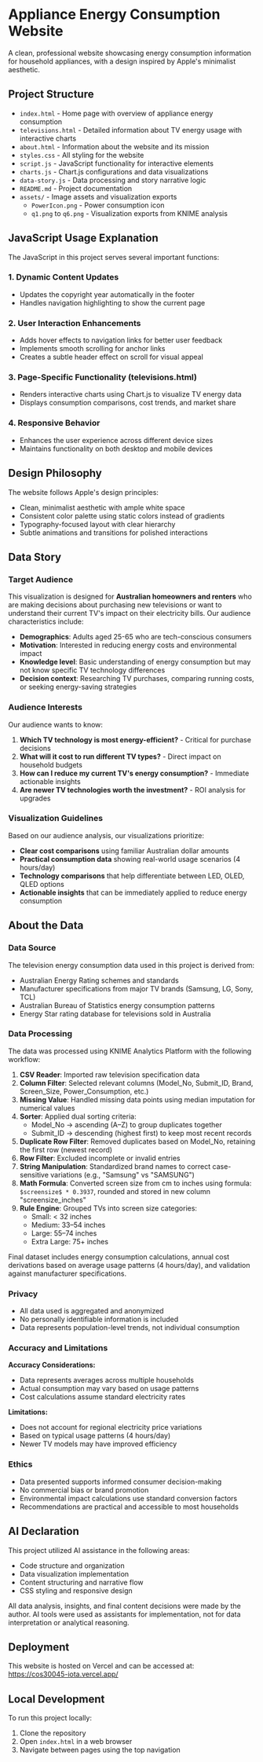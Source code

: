 # Appliance Energy Consumption Website

A clean, professional website showcasing energy consumption information for household appliances, with a design inspired by Apple's minimalist aesthetic.

## Project Structure

- `index.html` - Home page with overview of appliance energy consumption
- `televisions.html` - Detailed information about TV energy usage with interactive charts
- `about.html` - Information about the website and its mission
- `styles.css` - All styling for the website
- `script.js` - JavaScript functionality for interactive elements
- `charts.js` - Chart.js configurations and data visualizations
- `data-story.js` - Data processing and story narrative logic
- `README.md` - Project documentation
- `assets/` - Image assets and visualization exports
  - `PowerIcon.png` - Power consumption icon
  - `q1.png` to `q6.png` - Visualization exports from KNIME analysis

## JavaScript Usage Explanation

The JavaScript in this project serves several important functions:

### 1. Dynamic Content Updates
- Updates the copyright year automatically in the footer
- Handles navigation highlighting to show the current page

### 2. User Interaction Enhancements
- Adds hover effects to navigation links for better user feedback
- Implements smooth scrolling for anchor links
- Creates a subtle header effect on scroll for visual appeal

### 3. Page-Specific Functionality (televisions.html)
- Renders interactive charts using Chart.js to visualize TV energy data
- Displays consumption comparisons, cost trends, and market share

### 4. Responsive Behavior
- Enhances the user experience across different device sizes
- Maintains functionality on both desktop and mobile devices

## Design Philosophy

The website follows Apple's design principles:
- Clean, minimalist aesthetic with ample white space
- Consistent color palette using static colors instead of gradients
- Typography-focused layout with clear hierarchy
- Subtle animations and transitions for polished interactions

## Data Story

### Target Audience
This visualization is designed for **Australian homeowners and renters** who are making decisions about purchasing new televisions or want to understand their current TV's impact on their electricity bills. Our audience characteristics include:

- **Demographics**: Adults aged 25-65 who are tech-conscious consumers
- **Motivation**: Interested in reducing energy costs and environmental impact
- **Knowledge level**: Basic understanding of energy consumption but may not know specific TV technology differences
- **Decision context**: Researching TV purchases, comparing running costs, or seeking energy-saving strategies

### Audience Interests
Our audience wants to know:
1. **Which TV technology is most energy-efficient?** - Critical for purchase decisions
2. **What will it cost to run different TV types?** - Direct impact on household budgets
3. **How can I reduce my current TV's energy consumption?** - Immediate actionable insights
4. **Are newer TV technologies worth the investment?** - ROI analysis for upgrades

### Visualization Guidelines
Based on our audience analysis, our visualizations prioritize:
- **Clear cost comparisons** using familiar Australian dollar amounts
- **Practical consumption data** showing real-world usage scenarios (4 hours/day)
- **Technology comparisons** that help differentiate between LED, OLED, QLED options
- **Actionable insights** that can be immediately applied to reduce energy consumption

## About the Data

### Data Source
The television energy consumption data used in this project is derived from:
- Australian Energy Rating schemes and standards
- Manufacturer specifications from major TV brands (Samsung, LG, Sony, TCL)
- Australian Bureau of Statistics energy consumption patterns
- Energy Star rating database for televisions sold in Australia

### Data Processing
The data was processed using KNIME Analytics Platform with the following workflow:

1. **CSV Reader**: Imported raw television specification data
2. **Column Filter**: Selected relevant columns (Model_No, Submit_ID, Brand, Screen_Size, Power_Consumption, etc.)
3. **Missing Value**: Handled missing data points using median imputation for numerical values
4. **Sorter**: Applied dual sorting criteria:
   - Model_No → ascending (A–Z) to group duplicates together
   - Submit_ID → descending (highest first) to keep most recent records
5. **Duplicate Row Filter**: Removed duplicates based on Model_No, retaining the first row (newest record)
6. **Row Filter**: Excluded incomplete or invalid entries
7. **String Manipulation**: Standardized brand names to correct case-sensitive variations (e.g., "Samsung" vs "SAMSUNG")
8. **Math Formula**: Converted screen size from cm to inches using formula: `$screensize$ * 0.3937`, rounded and stored in new column "screensize_inches"
9. **Rule Engine**: Grouped TVs into screen size categories:
   - Small: < 32 inches
   - Medium: 33–54 inches
   - Large: 55–74 inches
   - Extra Large: 75+ inches

Final dataset includes energy consumption calculations, annual cost derivations based on average usage patterns (4 hours/day), and validation against manufacturer specifications.

### Privacy
- All data used is aggregated and anonymized
- No personally identifiable information is included
- Data represents population-level trends, not individual consumption

### Accuracy and Limitations
**Accuracy Considerations:**
- Data represents averages across multiple households
- Actual consumption may vary based on usage patterns
- Cost calculations assume standard electricity rates

**Limitations:**
- Does not account for regional electricity price variations
- Based on typical usage patterns (4 hours/day)
- Newer TV models may have improved efficiency

### Ethics
- Data presented supports informed consumer decision-making
- No commercial bias or brand promotion
- Environmental impact calculations use standard conversion factors
- Recommendations are practical and accessible to most households

## AI Declaration

This project utilized AI assistance in the following areas:
- Code structure and organization
- Data visualization implementation
- Content structuring and narrative flow
- CSS styling and responsive design

All data analysis, insights, and final content decisions were made by the author. AI tools were used as assistants for implementation, not for data interpretation or analytical reasoning.

## Deployment

This website is hosted on Vercel and can be accessed at: https://cos30045-iota.vercel.app/ 

## Local Development

To run this project locally:
1. Clone the repository
2. Open `index.html` in a web browser
3. Navigate between pages using the top navigation